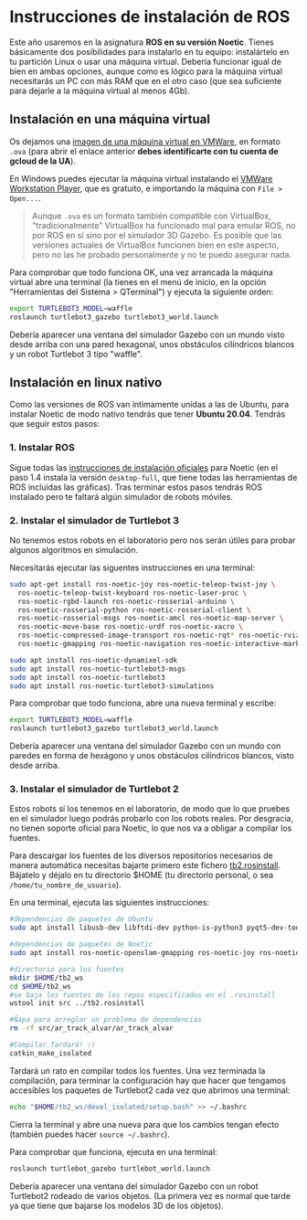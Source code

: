 # Instrucciones de instalación de ROS

Este año usaremos en la asignatura **ROS en su versión Noetic**. Tienes básicamente dos posibilidades para instalarlo en tu equipo: instalártelo en tu partición Linux o usar una máquina virtual. Debería funcionar igual de bien en ambas opciones, aunque como es lógico para la máquina virtual necesitarás un PC con más RAM que en el otro caso (que sea suficiente para dejarle a la máquina virtual al menos 4Gb).

## Instalación en una máquina virtual

Os dejamos una [imagen de una máquina virtual en VMWare](https://drive.google.com/file/d/1cIjqJtClXMIV99_i8Lm2_y5icBCA-DLp/view?usp=sharing), en formato `.ova` (para abrir el enlace anterior **debes identificarte con tu cuenta de gcloud de la UA**). 

En Windows puedes ejecutar la máquina virtual instalando el [VMWare Workstation Player](https://www.vmware.com/es/products/workstation-player/workstation-player-evaluation.html), que es gratuito, e importando la máquina con `File > Open...`.

> Aunque `.ova` es un formato también compatible con VirtualBox, "tradicionalmente" VirtualBox ha funcionado mal para emular ROS, no por ROS en sí sino por el simulador 3D Gazebo. Es posible que las versiones actuales de VirtualBox funcionen bien en este aspecto, pero no las he probado personalmente y no te puedo asegurar nada.

Para comprobar que todo funciona OK, una vez arrancada la máquina virtual abre una terminal (la tienes en el menú de inicio, en la opción "Herramientas del Sistema > QTerminal") y ejecuta la siguiente orden:

```bash
export TURTLEBOT3_MODEL=waffle
roslaunch turtlebot3_gazebo turtlebot3_world.launch
```

Debería aparecer una ventana del simulador Gazebo con un mundo visto desde arriba con una pared hexagonal, unos obstáculos cilíndricos blancos y un robot Turtlebot 3 tipo "waffle".

## Instalación en linux nativo

Como las versiones de ROS van íntimamente unidas a las de Ubuntu, para instalar Noetic de modo nativo tendrás que tener **Ubuntu 20.04**. Tendrás que seguir estos pasos:

### 1. Instalar ROS

Sigue todas las [instrucciones de instalación oficiales](http://wiki.ros.org/noetic/Installation/Ubuntu) para Noetic (en el paso 1.4 instala la versión `desktop-full`, que tiene todas las herramientas de ROS incluidas las gráficas). Tras terminar estos pasos tendrás ROS instalado pero te faltará algún simulador de robots móviles.

### 2. Instalar el simulador de Turtlebot 3

No tenemos estos robots en el laboratorio pero nos serán útiles para probar algunos algoritmos en simulación.

Necesitarás ejecutar las siguentes instrucciones en una terminal:

```bash
sudo apt-get install ros-noetic-joy ros-noetic-teleop-twist-joy \
  ros-noetic-teleop-twist-keyboard ros-noetic-laser-proc \
  ros-noetic-rgbd-launch ros-noetic-rosserial-arduino \
  ros-noetic-rosserial-python ros-noetic-rosserial-client \
  ros-noetic-rosserial-msgs ros-noetic-amcl ros-noetic-map-server \
  ros-noetic-move-base ros-noetic-urdf ros-noetic-xacro \
  ros-noetic-compressed-image-transport ros-noetic-rqt* ros-noetic-rviz \
  ros-noetic-gmapping ros-noetic-navigation ros-noetic-interactive-markers

sudo apt install ros-noetic-dynamixel-sdk
sudo apt install ros-noetic-turtlebot3-msgs
sudo apt install ros-noetic-turtlebot3
sudo apt install ros-noetic-turtlebot3-simulations
```

Para comprobar que todo funciona, abre una nueva terminal y escribe:

```bash
export TURTLEBOT3_MODEL=waffle
roslaunch turtlebot3_gazebo turtlebot3_world.launch 
```

Debería aparecer una ventana del simulador Gazebo con un mundo con paredes en forma de hexágono y unos obstáculos cilíndricos blancos, visto desde arriba.

### 3. Instalar el simulador de Turtlebot 2

Estos robots sí los tenemos en el laboratorio, de modo que lo que pruebes en el simulador luego podrás probarlo con los robots reales. Por desgracia, no tienen soporte oficial para Noetic, lo que nos va a obligar a compilar los fuentes.

Para descargar los fuentes de los diversos repositorios necesarios de manera automática necesitas bajarte primero este fichero [tb2.rosinstall](tb2.rosinstall). Bájatelo y déjalo en tu directorio $HOME (tu directorio personal, o sea `/home/tu_nombre_de_usuario`). 

En una terminal, ejecuta las siguientes instrucciones:

```bash
#dependencias de paquetes de Ubuntu
sudo apt install libusb-dev libftdi-dev python-is-python3 pyqt5-dev-tools

#dependencias de paquetes de Noetic
sudo apt install ros-noetic-openslam-gmapping ros-noetic-joy ros-noetic-base-local-planner ros-noetic-move-base

#directorio para los fuentes
mkdir $HOME/tb2_ws
cd $HOME/tb2_ws
#se baja los fuentes de los repos especificados en el .rosinstall
wstool init src ../tb2.rosinstall

#Ñapa para arreglar un problema de dependencias
rm -rf src/ar_track_alvar/ar_track_alvar

#Compilar.Tardará! :)
catkin_make_isolated
```

Tardará un rato en compilar todos los fuentes. Una vez terminada la compilación, para terminar la configuración hay que hacer que tengamos accesibles los paquetes de Turtlebot2 cada vez que abrimos una terminal:

```bash
echo "$HOME/tb2_ws/devel_isolated/setup.bash" >> ~/.bashrc
```

Cierra la terminal y abre una nueva para que los cambios tengan efecto (también puedes hacer `source ~/.bashrc`).

Para comprobar que funciona, ejecuta en una terminal:

```bash
roslaunch turtlebot_gazebo turtlebot_world.launch
```

Debería aparecer una ventana del simulador Gazebo con un robot Turtlebot2 rodeado de varios objetos. (La primera vez es normal que tarde ya que tiene que bajarse los modelos 3D de los objetos).






